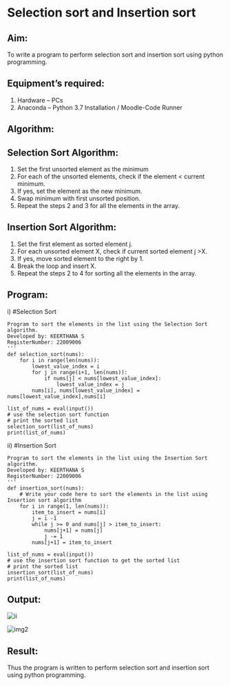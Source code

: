 # Selection sort and Insertion sort
## Aim:
To write a program to perform selection sort and insertion sort using python programming.
## Equipment’s required:
1.	Hardware – PCs
2.	Anaconda – Python 3.7 Installation / Moodle-Code Runner
## Algorithm:
## Selection Sort Algorithm:
1.	Set the first unsorted element as the minimum
2.	For each of the unsorted elements, check if the element < current minimum.
3.	If yes, set the element as the new minimum.
4.	Swap minimum with first unsorted position.
5.	Repeat the steps 2 and 3 for all the elements in the array.
## Insertion Sort Algorithm:
1.	Set the first element as sorted element j.
2.	For each unsorted element X, check if current sorted element j >X.
3.	If yes, move sorted element to the right by 1.
4.	Break the loop and insert X.
5.	Repeat the steps 2 to 4 for sorting all the elements in the array.
## Program:
i)	#Selection Sort
```
Program to sort the elements in the list using the Selection Sort algorithm.
Developed by: KEERTHANA S
RegisterNumber: 22009006
'''
def selection_sort(nums):
    for i in range(len(nums)):
        lowest_value_index = i
        for j in range(i+1, len(nums)):
            if nums[j] < nums[lowest_value_index]:
                lowest_value_index = j
        nums[i], nums[lowest_value_index] = nums[lowest_value_index],nums[i]
        
list_of_nums = eval(input())
# use the selection sort function
# print the sorted list
selection_sort(list_of_nums)
print(list_of_nums)

```
ii)	#Insertion Sort
```
Program to sort the elements in the list using the Insertion Sort algorithm.
Developed by: KEERTHANA S
RegisterNumber: 22009006
'''
def insertion_sort(nums):
    # Write your code here to sort the elements in the list using Insertion sort algorithm
    for i in range(1, len(nums)):
        item_to_insert = nums[i]
        j = i -1
        while j >= 0 and nums[j] > item_to_insert:
            nums[j+1] = nums[j]
            j -= 1
        nums[j+1] = item_to_insert
        
list_of_nums = eval(input())
# use the insertion sort function to get the sorted list
# print the sorted list
insertion_sort(list_of_nums)
print(list_of_nums)

```

## Output:

![ii](https://user-images.githubusercontent.com/119477890/214052986-9f14eb9b-68a4-4628-98f7-dd8b251bda54.png)

![img2](https://user-images.githubusercontent.com/119477890/214053013-82c0f20f-02e2-425a-bcb1-26fed2945988.png)


## Result:
Thus the program is written to perform selection sort and insertion sort using python programming.
